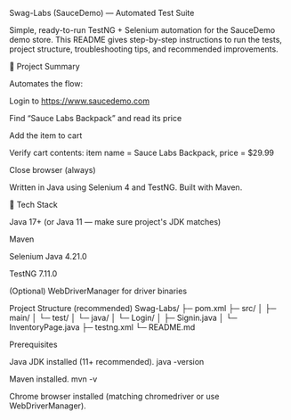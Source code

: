 Swag-Labs (SauceDemo) — Automated Test Suite

Simple, ready-to-run TestNG + Selenium automation for the SauceDemo demo store.
This README gives step-by-step instructions to run the tests, project structure, troubleshooting tips, and recommended improvements.

🧾 Project Summary

Automates the flow:

Login to https://www.saucedemo.com

Find “Sauce Labs Backpack” and read its price

Add the item to cart

Verify cart contents: item name = Sauce Labs Backpack, price = $29.99

Close browser (always)

Written in Java using Selenium 4 and TestNG. Built with Maven.

🧰 Tech Stack

Java 17+ (or Java 11 — make sure project's JDK matches)

Maven

Selenium Java 4.21.0

TestNG 7.11.0

(Optional) WebDriverManager for driver binaries

 Project Structure (recommended)
Swag-Labs/
├─ pom.xml
├─ src/
│  ├─ main/
│  └─ test/
│     └─ java/
│        └─ Login/
│           ├─ Signin.java
│           └─ InventoryPage.java
├─ testng.xml
└─ README.md

 Prerequisites

Java JDK installed (11+ recommended). java -version

Maven installed. mvn -v

Chrome browser installed (matching chromedriver or use WebDriverManager).


